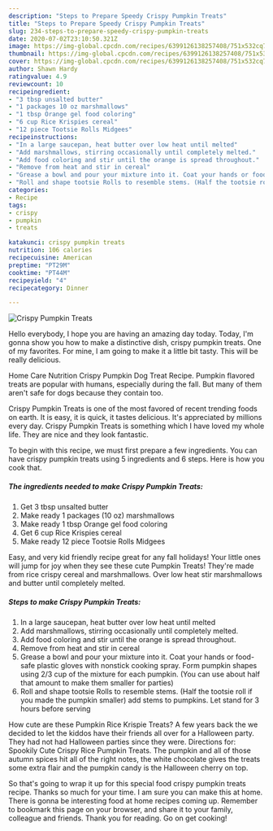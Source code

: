 ```yaml
---
description: "Steps to Prepare Speedy Crispy Pumpkin Treats"
title: "Steps to Prepare Speedy Crispy Pumpkin Treats"
slug: 234-steps-to-prepare-speedy-crispy-pumpkin-treats
date: 2020-07-02T23:10:50.321Z
image: https://img-global.cpcdn.com/recipes/6399126138257408/751x532cq70/crispy-pumpkin-treats-recipe-main-photo.jpg
thumbnail: https://img-global.cpcdn.com/recipes/6399126138257408/751x532cq70/crispy-pumpkin-treats-recipe-main-photo.jpg
cover: https://img-global.cpcdn.com/recipes/6399126138257408/751x532cq70/crispy-pumpkin-treats-recipe-main-photo.jpg
author: Shawn Hardy
ratingvalue: 4.9
reviewcount: 10
recipeingredient:
- "3 tbsp unsalted butter"
- "1 packages 10 oz marshmallows"
- "1 tbsp Orange gel food coloring"
- "6 cup Rice Krispies cereal"
- "12 piece Tootsie Rolls Midgees"
recipeinstructions:
- "In a large saucepan, heat butter over low heat until melted"
- "Add marshmallows, stirring occasionally until completely melted."
- "Add food coloring and stir until the orange is spread throughout."
- "Remove from heat and stir in cereal"
- "Grease a bowl and pour your mixture into it. Coat your hands or food-safe plastic gloves with nonstick cooking spray. Form pumpkin shapes using 2/3 cup of the mixture for each pumpkin.  (You can use about half that amount to make them smaller for parties)"
- "Roll and shape tootsie Rolls to resemble stems. (Half the tootsie roll if you made the pumpkin smaller) add stems to pumpkins. Let stand for 3 hours before serving"
categories:
- Recipe
tags:
- crispy
- pumpkin
- treats

katakunci: crispy pumpkin treats 
nutrition: 106 calories
recipecuisine: American
preptime: "PT29M"
cooktime: "PT44M"
recipeyield: "4"
recipecategory: Dinner

---
```



![Crispy Pumpkin Treats](https://img-global.cpcdn.com/recipes/6399126138257408/751x532cq70/crispy-pumpkin-treats-recipe-main-photo.jpg)

Hello everybody, I hope you are having an amazing day today. Today, I'm gonna show you how to make a distinctive dish, crispy pumpkin treats. One of my favorites. For mine, I am going to make it a little bit tasty. This will be really delicious.

Home Care Nutrition Crispy Pumpkin Dog Treat Recipe. Pumpkin flavored treats are popular with humans, especially during the fall. But many of them aren&#39;t safe for dogs because they contain too.

Crispy Pumpkin Treats is one of the most favored of recent trending foods on earth. It is easy, it is quick, it tastes delicious. It's appreciated by millions every day. Crispy Pumpkin Treats is something which I have loved my whole life. They are nice and they look fantastic.


To begin with this recipe, we must first prepare a few ingredients. You can have crispy pumpkin treats using 5 ingredients and 6 steps. Here is how you cook that.

<!--inarticleads1-->

##### The ingredients needed to make Crispy Pumpkin Treats:

1. Get 3 tbsp unsalted butter
1. Make ready 1 packages (10 oz) marshmallows
1. Make ready 1 tbsp Orange gel food coloring
1. Get 6 cup Rice Krispies cereal
1. Make ready 12 piece Tootsie Rolls Midgees


Easy, and very kid friendly recipe great for any fall holidays! Your little ones will jump for joy when they see these cute Pumpkin Treats! They&#39;re made from rice crispy cereal and marshmallows. Over low heat stir marshmallows and butter until completely melted. 

<!--inarticleads2-->

##### Steps to make Crispy Pumpkin Treats:

1. In a large saucepan, heat butter over low heat until melted
1. Add marshmallows, stirring occasionally until completely melted.
1. Add food coloring and stir until the orange is spread throughout.
1. Remove from heat and stir in cereal
1. Grease a bowl and pour your mixture into it. Coat your hands or food-safe plastic gloves with nonstick cooking spray. Form pumpkin shapes using 2/3 cup of the mixture for each pumpkin.  (You can use about half that amount to make them smaller for parties)
1. Roll and shape tootsie Rolls to resemble stems. (Half the tootsie roll if you made the pumpkin smaller) add stems to pumpkins. Let stand for 3 hours before serving


How cute are these Pumpkin Rice Krispie Treats? A few years back the we decided to let the kiddos have their friends all over for a Halloween party. They had not had Halloween parties since they were. Directions for: Spookily Cute Crispy Rice Pumpkin Treats. The pumpkin and all of those autumn spices hit all of the right notes, the white chocolate gives the treats some extra flair and the pumpkin candy is the Halloween cherry on top. 

So that's going to wrap it up for this special food crispy pumpkin treats recipe. Thanks so much for your time. I am sure you can make this at home. There is gonna be interesting food at home recipes coming up. Remember to bookmark this page on your browser, and share it to your family, colleague and friends. Thank you for reading. Go on get cooking!
